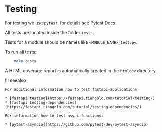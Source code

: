 # Testing

For testing we use `pytest`, for details see
[Pytest Docs](http://doc.pytest.org/en/latest/).


All tests are located inside the folder `tests`.

Tests for a module should be names like `<MODULE_NAME>_test.py`.

To run all tests:

```bash
    make tests
```

A HTML coverage report is automatically created in the ``htmlcov`` directory.

!!! seealso

    For additional information how to test fastapi-applications:

    * [fastapi testing](https://fastapi.tiangolo.com/tutorial/testing/)
    * [fastapi testing-dependencies](https://fastapi.tiangolo.com/tutorial/testing-dependencies/)

    For information how to test async functions:

    * [pytest-asyncio](https://github.com/pytest-dev/pytest-asyncio)
